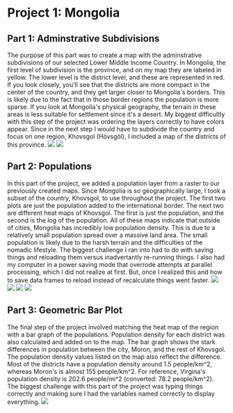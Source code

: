 # Project 1: Mongolia

## Part 1: Adminstrative Subdivisions
The purpose of this part was to create a map with the adminstrative subdivisions of our selected Lower Middle Income Country. In Mongolia, the first level of subdivision is the province, and on my map they are labeled in yellow. The lower level is the district level, and these are represented in red. If you look closely, you'll see that the districts are more compact in the center of the country, and they get larger closer to Mongolia's borders. This is likely due to the fact that in those border regions the population is more sparse. If you look at Mongolia's physical geography, the terrain in these areas is less suitable for settlement since it's a desert.
My biggest difficultly with this step of the project was ordering the layers correctly to have colors appear. Since in the next step I would have to subdivide the country and focus on one region, Khovsgol (Hövsgöl), I included a map of the districts of this province.
![](mongolia.png)
![](Kovsgol.png)

## Part 2: Populations
In this part of the project, we added a population layer from a raster to our previously created maps. Since Mongolia is so geographically large, I took a subset of the country, Khovsgol, to use throughout the project. The first two plots are just the population added to the international border. The next two are different heat maps of Khovsgol. The first is just the population, and the second is the log of the population. All of these maps indicate that outside of cities, Mongolia has incredibly low population density. This is due to a relatively small population spread over a massive land area. The small population is likely due to the harsh terrain and the difficulties of the nomadic lifestyle.
The biggest challenge I ran into had to do with saving things and reloading them versus inadvertantly re-running things. I also had my computer in a power saving mode that overrode attempts at parallel processing, which I did not realize at first. But, once I realized this and how to save data frames to reload instead of recalculate things went faster. 
![](mng_pop.png)
![](khovpopplot.png)
![](khovsgolHeatFinal.png)
![](khovsgolLogHeatFinal.png)

## Part 3: Geometric Bar Plot
The final step of the project involved matching the heat map of the region with a bar graph of the populations. Population density for each district was also calculated and added on to the map. The bar graph shows the stark differences in population between the city, Moron, and the rest of Khovsgol. The population density values listed on the map also reflect the difference. Most of the districts have a population density around 1.5 people/km^2, whereas Moron's is almost 155 people/km^2. For reference, Virgina's population density is 202.6 people/mi^2 (converted: 78.2 people/km^2).
The biggest challenge with this part of the project was typing things correctly and making sure I had the variables named correctly to display everything.
![](KhovsgolFinal.png)



